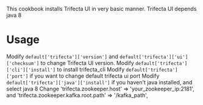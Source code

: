 This cookbook installs Trifecta UI in very basic manner.
Trifecta UI depends java 8

# Usage

Modify `default['trifecta']['version']` and `default['trifecta']['ui']['checksum']` to change Trifecta UI version.
Modify `default['trifecta']['cli']['install']` to install trifecta_cli
Modify `default['trifecta']['port']` if you want to change default trifecta ui port
Modify `default['trifecta']['java']['install']` if you haven't java installed, and select java 8
Change   'trifecta.zookeeper.host' => 'your_zookeeper_ip:2181', and   'trifecta.zookeeper.kafka.root.path' => '/kafka_path',

